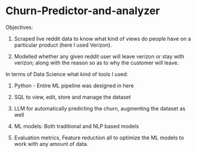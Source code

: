 # Churn-Predictor-and-analyzer


Objectives: 
1. Scraped live reddit data to know what kind of views do people have on a particular product (here I used Verizon).

2. Modelled whether any given reddit user will leave verizon or stay with verizon; along with the reason so as to why the customer will leave.

 

In terms of Data Science what kind of tools I used:

1. Python - Entire ML pipeline was designed in here

2. SQL to view, edit, store and manage the dataset

3. LLM for automatically predicting the churn, augmenting the dataset as well

4. ML models: Both traditional and NLP based models

5. Evaluation metrics, Feature reduction all to optimize the ML models to work with any amount of data.
